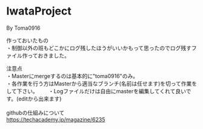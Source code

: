 # IwataProject

By Toma0916

作っておいたもの          
・制御以外の班もどこかにログ残したほうがいいかもって思ったのでログ残すファイル作っておきました。       
           
注意点  
・Masterにmergeするのは基本的に"toma0916"のみ。     
・各作業を行う方はMasterから適当なブランチ(名前は任せます)を切って作業をして下さい。      
・Logファイルだけは自由にmasterを編集してくれて良いです。(editから出来ます)         
             
githubの仕組みについて  
https://techacademy.jp/magazine/6235  
  
  
  
